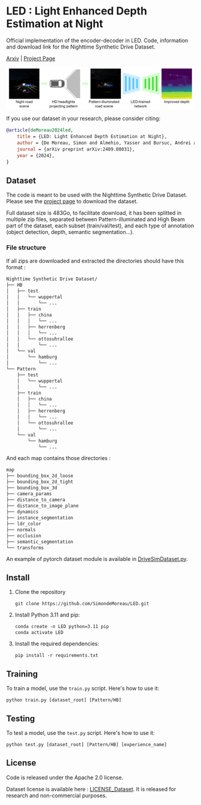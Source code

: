 # LED : Light Enhanced Depth Estimation at Night

Official implementation of the encoder-decoder in LED. Code, information and download link for the Nighttime Synthetic Drive Dataset.

[Arxiv](https://arxiv.org/abs/2409.08031) | [Project Page](https://simondemoreau.github.io/LED/)

![Paper Concept](assets/paper_concept.png)

If you use our dataset in your research, please consider citing:
```bibtex
@article{deMoreau2024led,
    title = {LED: Light Enhanced Depth Estimation at Night},
    author = {De Moreau, Simon and Almehio, Yasser and Bursuc, Andrei and El-Idrissi, Hafid and Stanciulescu, Bogdan and Moutarde, Fabien},
    journal = {arXiv preprint arXiv:2409.08031},
    year = {2024},
}
```
## Dataset
The code is meant to be used with the Nighttime Synthetic Drive Dataset. Please see the [project page](https://simondemoreau.github.io/LED/) to download the dataset.

Full dataset size is 483Go, to facilitate download, it has been splitted in multiple zip files, separated between Pattern-illuminated and High Beam part of the dataset, each subset (train/val/test), and each type of annotation (object detection, depth, semantic segmentation...). 

### File structure
If all zips are downloaded and extracted the directories should have this format : 

```
Nighttime Synthetic Drive Dataset/
├── HB
│   ├── test
│   │   └── wuppertal
│   │       └── ...
│   ├── train
│   │   ├── china
│   │   │   └── ...
│   │   ├── herrenberg
│   │   │   └── ...
│   │   └── ottosuhrallee
│   │       └── ...
│   └── val
│       └── hamburg
│           └── ...
└── Pattern
    ├── test
    │   └── wuppertal
    │       └── ...
    ├── train
    │   ├── china
    │   │   └── ...
    │   ├── herrenberg
    │   │   └── ...
    │   └── ottosuhrallee
    │       └── ...
    └── val
        └── hamburg
            └── ...
```

And each map contains those directories :

```
map
├── bounding_box_2d_loose
├── bounding_box_2d_tight
├── bounding_box_3d
├── camera_params
├── distance_to_camera
├── distance_to_image_plane
├── dynamics
├── instance_segmentation
├── ldr_color
├── normals
├── occlusion
├── semantic_segmentation
└── transforms

```

An example of pytorch dataset module is available in [DriveSimDataset.py](dataset/DriveSimDataset.py).


## Install
1. Clone the repository
    ```
    git clone https://github.com/SimondeMoreau/LED.git
    ```

2. Install Python 3.11 and pip:
    ```
    conda create -n LED python=3.11 pip
    conda activate LED
    ```

3. Install the required dependencies:
    ```
    pip install -r requirements.txt
    ```

## Training
To train a model, use the `train.py` script. 
Here's how to use it:
```
python train.py [dataset_root] [Pattern/HB]
```
## Testing
To test a model, use the `test.py` script. 
Here's how to use it:
```
python test.py [dataset_root] [Pattern/HB] [experience_name]
```
## License 
Code is released under the Apache 2.0 license. 

Dataset license is available here : [LICENSE_Dataset](LICENSE_DATASET). It is released for research and non-commercial purposes. 

